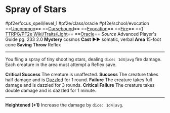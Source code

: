 # Spray of Stars
#pf2e/focus_spell/level_1 #pf2e/class/oracle #pf2e/school/evocation 
==[Uncommon](Uncommon.md)== ==[Cursebound](Cursebound.md)== ==[Evocation](Evocation.md)== ==[Fire](Fire.md)== ==[1 TTRPG/PF2e Wiki/Traits/Light](1%20TTRPG/PF2e%20Wiki/Traits/Light)== ==[Oracle](Oracle.md)==
*Source* Advanced Player's Guide pg. 233 2.0
**Mystery** cosmos
**Cast** ►► somatic, verbal
**Area** 15-foot cone
**Saving Throw** Reflex

---
You fling a spray of tiny shooting stars, dealing `dice: 1d4|avg` fire damage. Each creature in the area must attempt a Reflex save.

**Critical Success** The creature is unaffected.
**Success** The creature takes half damage and is [Dazzled](Dazzled.md) for 1 round.
**Failure** The creature takes full damage and is dazzled for 3 rounds.
**Critical Failure** The creature takes double damage and is dazzled for 1 minute.

<hr>

**Heightened (+1)** Increase the damage by `dice: 1d4|avg`.